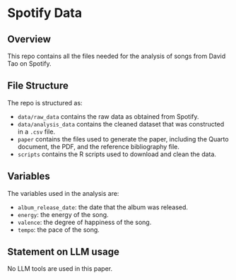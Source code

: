 # Spotify Data

## Overview

This repo contains all the files needed for the analysis of songs from David Tao on Spotify.


## File Structure

The repo is structured as:

-   `data/raw_data` contains the raw data as obtained from Spotify.
-   `data/analysis_data` contains the cleaned dataset that was constructed in a `.csv` file.
-   `paper` contains the files used to generate the paper, including the Quarto document, the PDF, and the reference bibliography file. 
-   `scripts` contains the R scripts used to download and clean the data.


## Variables

The variables used in the analysis are:

-   `album_release_date`: the date that the album was released.
-   `energy`: the energy of the song.
-   `valence`: the degree of happiness of the song.
-   `tempo`: the pace of the song.


## Statement on LLM usage

No LLM tools are used in this paper.
